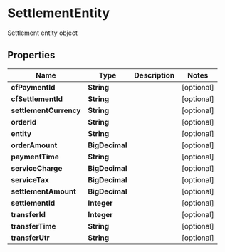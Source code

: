 

# SettlementEntity

Settlement entity object

## Properties

| Name | Type | Description | Notes |
|------------ | ------------- | ------------- | -------------|
|**cfPaymentId** | **String** |  |  [optional] |
|**cfSettlementId** | **String** |  |  [optional] |
|**settlementCurrency** | **String** |  |  [optional] |
|**orderId** | **String** |  |  [optional] |
|**entity** | **String** |  |  [optional] |
|**orderAmount** | **BigDecimal** |  |  [optional] |
|**paymentTime** | **String** |  |  [optional] |
|**serviceCharge** | **BigDecimal** |  |  [optional] |
|**serviceTax** | **BigDecimal** |  |  [optional] |
|**settlementAmount** | **BigDecimal** |  |  [optional] |
|**settlementId** | **Integer** |  |  [optional] |
|**transferId** | **Integer** |  |  [optional] |
|**transferTime** | **String** |  |  [optional] |
|**transferUtr** | **String** |  |  [optional] |



